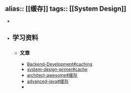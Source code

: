 alias:: [[缓存]]
tags:: [[System Design]]
---

-
- ## 学习资料
	- ### 文章
		- [Backend-Development#caching](https://github.com/WeMakeDevs/roadmaps/tree/main/Backend-Development#caching)
		- [system-design-primer#cache](https://github.com/donnemartin/system-design-primer#cache)
		- [architect-awesome#缓存](https://github.com/xingshaocheng/architect-awesome/blob/master/README.md#%E7%BC%93%E5%AD%98)
		- [advanced-java#缓存](https://github.com/doocs/advanced-java#%E7%BC%93%E5%AD%98)
		-